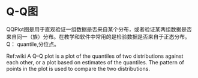 # Q-Q图

QQPlot图是用于直观验证一组数据是否来自某个分布，或者验证某两组数据是否来自同一（族）分布。在教学和软件中常用的是检验数据是否来自于正态分布。
Q： quantile,分位点。

Ref:wiki
A Q–Q plot is a plot of the quantiles of two distributions against each other, or a plot based on estimates of the quantiles. The pattern of points in the plot is used to compare the two distributions.

